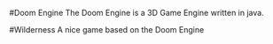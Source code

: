 #Doom Engine
The Doom Engine is a 3D Game Engine written in java.

#Wilderness
A nice game based on the Doom Engine